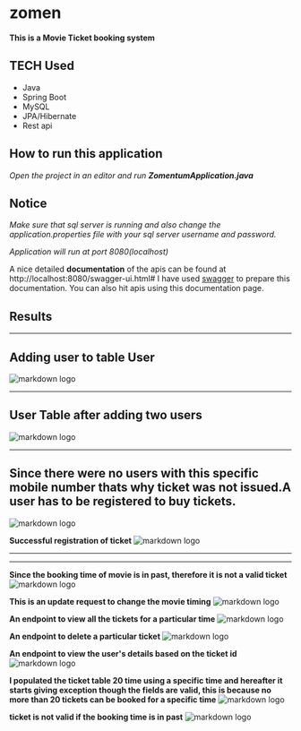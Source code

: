 # zomen

**This is a Movie Ticket booking system**

## TECH Used 
* Java
* Spring Boot
* MySQL
* JPA/Hibernate
* Rest api

## How to run this application
*Open the project in an editor and run **ZomentumApplication.java***

## Notice
*Make sure that sql server is running and also change the application.properties file with your sql server username and password.*

*Application will run at port 8080(localhost)*

A nice detailed **documentation** of the apis can be found at http://localhost:8080/swagger-ui.html#
I have used [swagger](https://swagger.io/) to prepare this documentation. You can also hit apis using this documentation page.

## Results

----
**Adding user to table User**
----
![markdown logo](https://github.com/C0ffeeMachine/zomen/blob/master/img/Selection_006.png)


----
**User Table after adding two users**
----
![markdown logo](https://github.com/C0ffeeMachine/zomen/blob/master/img/Selection_007.png)


----
**Since there were no users with this specific mobile number thats why ticket was not issued.A user has to be registered to buy tickets.**
----
![markdown logo](https://github.com/C0ffeeMachine/zomen/blob/master/img/Selection_008.png)



**Successful registration of ticket**
![markdown logo](https://github.com/C0ffeeMachine/zomen/blob/master/img/Selection_009.png)

----
----

**Since the booking time of movie is in past, therefore it is not a valid ticket**
![markdown logo](https://github.com/C0ffeeMachine/zomen/blob/master/img/Selection_010.png)



**This is an update request to change the movie timing**
![markdown logo](https://github.com/C0ffeeMachine/zomen/blob/master/img/Selection_011.png)



**An endpoint to view all the tickets for a particular time**
![markdown logo](https://github.com/C0ffeeMachine/zomen/blob/master/img/Selection_012.png)



**An endpoint to delete a particular ticket**
![markdown logo](https://github.com/C0ffeeMachine/zomen/blob/master/img/Selection_013.png)



**An endpoint to view the user's details based on the ticket id**
![markdown logo](https://github.com/C0ffeeMachine/zomen/blob/master/img/Selection_014.png)



**I populated the ticket table 20 time using a specific time and hereafter it starts giving exception though the fields are valid, this is because no more than 20 tickets can be booked for a specific time**
![markdown logo](https://github.com/C0ffeeMachine/zomen/blob/master/img/Selection_015.png)



**ticket is not valid if the booking time is in past**
![markdown logo](https://github.com/C0ffeeMachine/zomen/blob/master/img/Selection_016.png)



